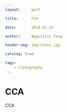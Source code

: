 ```yaml
---
layout:     post

title:      CCA

date:       2019-01-22

author:     Augustine Tong

header-img: img/steve.jpg

catalog: true

tags:
    - Crptography
---
```


# CCA
CCA